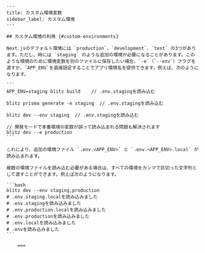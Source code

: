     ---
    title: カスタム環境変数
    sidebar_label: カスタム環境
    ---

    ## カスタム環境の利用 {#custom-environments}

    Next.jsのデフォルト環境には `production`、`development`、`test` の3つがあります。ただし、時には `staging` のような追加の環境が必要になることがあります。このような環境のために環境変数を別のファイルに保存したい場合、`-e`（`--env`）フラグを渡すか、`APP_ENV`を直接設定することでアプリ環境名を提供できます。例えば、次のようになります。

    ```
    APP_ENV=staging blitz build    // .env.stagingを読み込む

    blitz prisma generate -e staging  // .env.stagingを読み込む

    blitz dev --env staging  // .env.stagingを読み込む

    // 開発モードで本番環境の変数が誤って読み込まれる問題も解決されます
    blitz dev --e production
    ```

    これにより、追加の環境ファイル `.env.<APP_ENV>` と `.env.<APP_ENV>.local` が読み込まれます。

    複数の環境ファイルを読み込む必要がある場合は、すべての環境をカンマで区切った文字列として渡すことができます。例えば次のようになります。

    ```bash
    blitz dev --env staging,production
    # .env.staging.localを読み込みました
    # .env.stagingを読み込みました
    # .env.production.localを読み込みました
    # .env.productionを読み込みました
    # .env.localを読み込みました
    # .envを読み込みました
    ```

        ===